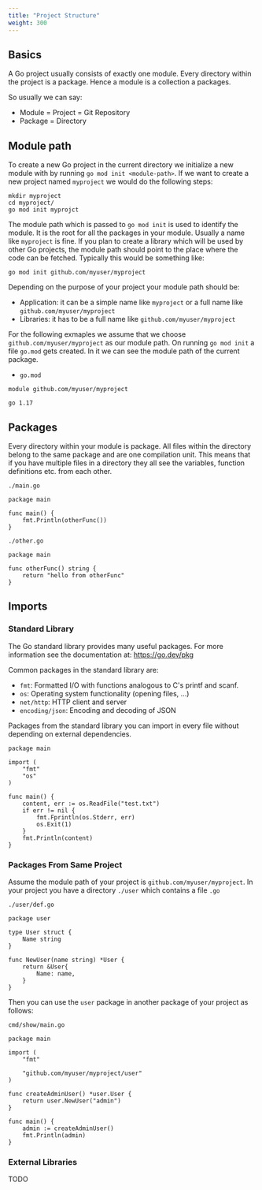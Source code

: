 ```yaml
---
title: "Project Structure"
weight: 300
---
```



## Basics

A Go project usually consists of exactly one module.
Every directory within the project is a package.
Hence a module is a collection a packages.

So usually we can say:

* Module = Project = Git Repository
* Package = Directory


## Module path

To create a new Go project in the current directory we initialize a new module with by running `go mod init <module-path>`.
If we want to create a new project named `myproject` we would do the following steps:

```
mkdir myproject
cd myproject/
go mod init myprojct
```

The module path which is passed to `go mod init` is used to identify the module. It is the root for all the packages in your module.
Usually a name like `myproject` is fine.
If you plan to create a library which will be used by other Go projects, the module path should point to the place where the code can be fetched.
Typically this would be something like:

```
go mod init github.com/myuser/myproject
```

Depending on the purpose of your project your module path should be:

* Application: it can be a simple name like `myproject` or a full name like `github.com/myuser/myproject`
* Libraries: it has to be a full name like `github.com/myuser/myproject`

For the following exmaples we assume that we choose `github.com/myuser/myproject` as our module path.
On running `go mod init` a file `go.mod` gets created. In it we can see the module path of the current package.

* `go.mod`

```
module github.com/myuser/myproject

go 1.17
```


## Packages

Every directory within your module is package.
All files within the directory belong to the same package and are one compilation unit.
This means that if you have multiple files in a directory they all see the variables, function definitions etc. from each other.

`./main.go`
```golang
package main

func main() {
	fmt.Println(otherFunc())
}

```

`./other.go`
```golang
package main

func otherFunc() string {
	return "hello from otherFunc"
}
```


## Imports


### Standard Library

The Go standard library provides many useful packages. For more information see the documentation at: https://go.dev/pkg

Common packages in the standard library are:

* `fmt`: Formatted I/O with functions analogous to C's printf and scanf.
* `os`:  Operating system functionality (opening files, ...)
* `net/http`: HTTP client and server
* `encoding/json`: Encoding and decoding of JSON

Packages from the standard library you can import in every file without depending on external dependencies.
```golang
package main

import (
	"fmt"
	"os"
)

func main() {
	content, err := os.ReadFile("test.txt")
	if err != nil {
		fmt.Fprintln(os.Stderr, err)
		os.Exit(1)
	}
	fmt.Println(content)
}
```


### Packages From Same Project

Assume the module path of your project is `github.com/myuser/myproject`.
In your project you have a directory `./user` which contains a file `.go`

`./user/def.go`
```golang
package user

type User struct {
	Name string
}

func NewUser(name string) *User {
	return &User{
		Name: name,
	}
}
```

Then you can use the `user` package in another package of your project as follows:

`cmd/show/main.go`
```golang
package main

import (
	"fmt"

	"github.com/myuser/myproject/user"
)

func createAdminUser() *user.User {
	return user.NewUser("admin")
}

func main() {
	admin := createAdminUser()
	fmt.Println(admin)
}
```


### External Libraries

TODO
